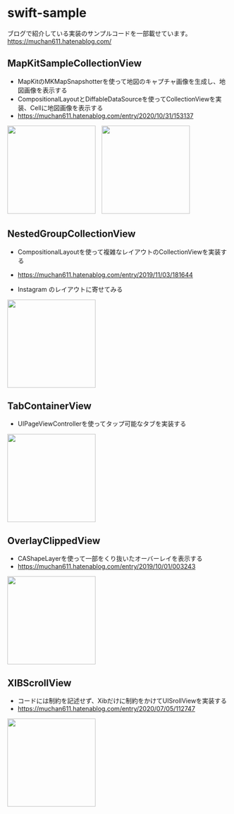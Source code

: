 # swift-sample

ブログで紹介している実装のサンプルコードを一部載せています。<br/>
https://muchan611.hatenablog.com/

## MapKitSampleCollectionView

- MapKitのMKMapSnapshotterを使って地図のキャプチャ画像を生成し、地図画像を表示する
- CompositionalLayoutとDiffableDataSourceを使ってCollectionViewを実装、Cellに地図画像を表示する
- https://muchan611.hatenablog.com/entry/2020/10/31/153137

<img src="https://i.gyazo.com/48f380343f0c34038c6375d378775af7.png" width=200>　<img src="https://i.gyazo.com/f888bef3362410309bf2a67f9cba57da.png" width=200>


## NestedGroupCollectionView

- CompositionalLayoutを使って複雑なレイアウトのCollectionViewを実装する
- https://muchan611.hatenablog.com/entry/2019/11/03/181644

- Instagram のレイアウトに寄せてみる

<img src="https://github.com/ykws/swift-sample/blob/feature/ios12+ibp_collection_view_compositional_Layout/Simulator%20Screen%20Recording%20-%20iPod%20touch%20(7th%20generation)%20-%202021-06-25%20at%2003.59.21.mp4?raw=true" width=200>


## TabContainerView

- UIPageViewControllerを使ってタップ可能なタブを実装する

<img src="https://i.gyazo.com/b4e7091bfdb6e7d6719168d5cc85ca64.gif" width=200>


## OverlayClippedView

- CAShapeLayerを使って一部をくり抜いたオーバーレイを表示する
- https://muchan611.hatenablog.com/entry/2019/10/01/003243

<img src="https://i.gyazo.com/3ece88db9313d924a2f2b45718498fa0.gif" width=200>

## XIBScrollView

- コードには制約を記述せず、Xibだけに制約をかけてUISrollViewを実装する
- https://muchan611.hatenablog.com/entry/2020/07/05/112747

<img src="https://i.gyazo.com/c17ea0029aa7db50be66508e067f54d9.png" width=200>
